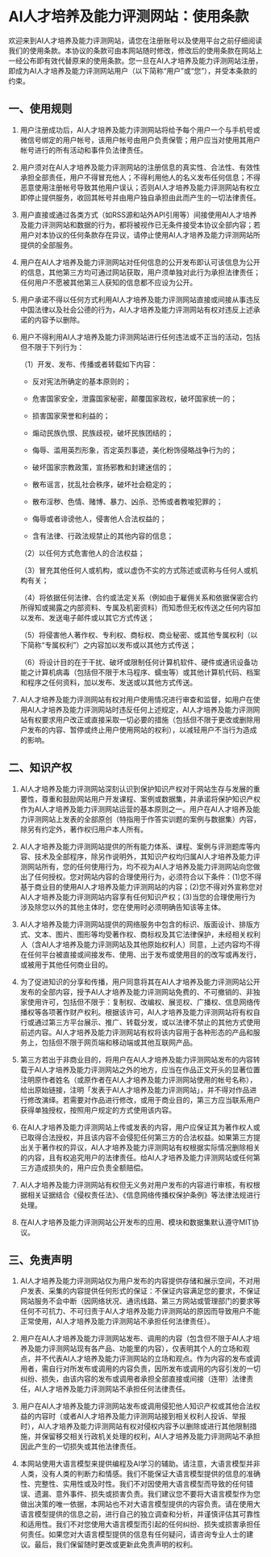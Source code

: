 # AI人才培养及能力评测网站：使用条款

欢迎来到AI人才培养及能力评测网站，请您在注册账号以及使用平台之前仔细阅读我们的使用条款。本协议的条款可由本网站随时修改，修改后的使用条款在网站上一经公布即有效代替原来的使用条款。您一旦在AI人才培养及能力评测网站注册，即成为AI人才培养及能力评测网站用户（以下简称“用户”或“您”），并受本条款的约束。

## 一、使用规则

1. 用户注册成功后，AI人才培养及能力评测网站将给予每个用户一个与手机号或微信号绑定的用户帐号，该用户帐号由用户负责保管；用户应当对使用其用户帐号进行的所有活动和事件负法律责任。

2. 用户须对在AI人才培养及能力评测网站的注册信息的真实性、合法性、有效性承担全部责任，用户不得冒充他人；不得利用他人的名义发布任何信息；不得恶意使用注册帐号导致其他用户误认；否则AI人才培养及能力评测网站有权立即停止提供服务，收回其帐号并由用户独自承担由此而产生的一切法律责任。

3. 用户直接或通过各类方式（如RSS源和站外API引用等）间接使用AI人才培养及能力评测网站和数据的行为，都将被视作已无条件接受本协议全部内容；若用户对本协议的任何条款存在异议，请停止使用AI人才培养及能力评测网站所提供的全部服务。

4. 用户在AI人才培养及能力评测网站对任何信息的公开发布即认可该信息为公开的信息，其他第三方均可通过网站获取，用户须单独对此行为承担法律责任；任何用户不愿被其他第三人获知的信息都不应设为公开。

5. 用户承诺不得以任何方式利用AI人才培养及能力评测网站直接或间接从事违反中国法律以及社会公德的行为，AI人才培养及能力评测网站有权对违反上述承诺的内容予以删除。

6. 用户不得利用AI人才培养及能力评测网站进行任何违法或不正当的活动，包括但不限于下列行为：
   
   （1）开发、发布、传播或者转载如下内容：
   
   - 反对宪法所确定的基本原则的； 
   
   - 危害国家安全，泄露国家秘密，颠覆国家政权，破坏国家统一的； 
   
   - 损害国家荣誉和利益的； 
   
   - 煽动民族仇恨、民族歧视，破坏民族团结的； 
   
   - 侮辱、滥用英烈形象，否定英烈事迹，美化粉饰侵略战争行为的； 
   
   - 破坏国家宗教政策，宣扬邪教和封建迷信的； 
   
   - 散布谣言，扰乱社会秩序，破坏社会稳定的； 
   
   - 散布淫秽、色情、赌博、暴力、凶杀、恐怖或者教唆犯罪的； 
   
   - 侮辱或者诽谤他人，侵害他人合法权益的； 
   
   - 含有法律、行政法规禁止的其他内容的信息；
   
   （2）以任何方式危害他人的合法权益；
   
   （3）冒充其他任何人或机构，或以虚伪不实的方式陈述或谎称与任何人或机构有关；
   
   （4）将依据任何法律、合约或法定关系（例如由于雇佣关系和依据保密合约所得知或揭露之内部资料、专属及机密资料）而知悉但无权传送之任何内容加以发布、发送电子邮件或以其它方式传送；
   
   （5）将侵害他人著作权、专利权、商标权、商业秘密、或其他专属权利（以下简称“专属权利”）之内容加以发布或以其他方式传送；
   
   （6）将设计目的在于干扰、破坏或限制任何计算机软件、硬件或通讯设备功能之计算机病毒（包括但不限于木马程序、蠕虫等）或其他计算机代码、档案和程序之任何资料，加以发布、发送或以其他方式传送。

7. AI人才培养及能力评测网站有权对用户使用情况进行审查和监督，如用户在使用AI人才培养及能力评测网站时违反任何上述规定，AI人才培养及能力评测网站有权要求用户改正或直接采取一切必要的措施（包括但不限于更改或删除用户发布的内容、暂停或终止用户使用网站的权利），以减轻用户不当行为造成的影响。

## 二、知识产权

1. AI人才培养及能力评测网站深刻认识到保护知识产权对于网站生存与发展的重要性，尊重和鼓励网站用户开发课程、案例或数据集，并承诺将保护知识产权作为AI人才培养及能力评测网站运营的基本原则之一。用户在AI人才培养及能力评测网站上发表的全部原创（特指用于作答实训题的案例与数据集）内容，除另有约定外，著作权归用户本人所有。

2. AI人才培养及能力评测网站提供的所有能力体系、课程、案例与评测题库等内容、技术及全部程序，除另作说明外，其知识产权均归属AI人才培养及能力评测网站所有，您的任何使用行为，均不视为AI人才培养及能力评测网站向您做出了任何授权。您对网站内容的合理使用行为，必须符合以下条件：(1)您不得基于商业目的使用AI人才培养及能力评测网站的内容；(2)您不得对外宣称您对AI人才培养及能力评测网站内容享有任何知识产权；(3)当您的合理使用行为涉及除您以外的其他主体时，您在使用时必须明确告知该等主体。

3. AI人才培养及能力评测网站提供的网络服务中包含的标识、版面设计、排版方式、文本、图片、图形等均受著作权、商标权及其它法律保护，未经相关权利人（含AI人才培养及能力评测网站及其他原始权利人）同意，上述内容均不得在任何平台被直接或间接发布、使用、出于发布或使用目的的改写或再发行，或被用于其他任何商业目的。

4. 为了促进知识的分享和传播，用户同意将其在AI人才培养及能力评测网站公开发布的全部内容，授予AI人才培养及能力评测网站免费的、不可撤销的、非独家使用许可，包括但不限于：复制权、改编权、展览权、广播权、信息网络传播权等各项著作财产权利。根据该许可，AI人才培养及能力评测网站将有权自行或通过第三方平台展示、推广、转载分发，或以法律不禁止的其他方式使用前述内容。AI人才培养及能力评测网站有权将该内容用于各种形态的产品和服务上，包括但不限于网页端和移动端或其他互联网产品。

5. 第三方若出于非商业目的，将用户在AI人才培养及能力评测网站发布的内容转载于AI人才培养及能力评测网站之外的地方，应当在作品正文开头的显著位置注明原作者姓名（或原作者在AI人才培养及能力评测网站使用的帐号名称），给出原始链接，注明「发表于AI人才培养及能力评测网站」，并不得对作品进行修改演绎。若需要对作品进行修改，或用于商业目的，第三方应当联系用户获得单独授权，按照用户规定的方式使用该内容。

6. 在AI人才培养及能力评测网站上传或发表的内容，用户应保证其为著作权人或已取得合法授权，并且该内容不会侵犯任何第三方的合法权益。如果第三方提出关于著作权的异议，AI人才培养及能力评测网站有权根据实际情况删除相关的内容，且有权追究用户的法律责任。给AI人才培养及能力评测网站或任何第三方造成损失的，用户应负责全额赔偿。

7. AI人才培养及能力评测网站有权但无义务对用户发布的内容进行审核，有权根据相关证据结合《侵权责任法》、《信息网络传播权保护条例》等法律法规进行处理。

8. 在AI人才培养及能力评测网站公开发布的应用、模块和数据集默认遵守MIT协议。

## 三、免责声明

1. AI人才培养及能力评测网站仅为用户发布的内容提供存储和展示空间，不对用户发表、采集的内容提供任何形式的保证：不保证内容满足您的要求，不保证网站服务不会中断（因网络状况、通讯线路、第三方网站或管理部门的要求等任何不可抗力、不可归责于AI人才培养及能力评测网站的原因而导致用户不能正常使用，AI人才培养及能力评测网站不承担任何法律责任）。

2. 用户在AI人才培养及能力评测网站发布、调用的内容（包含但不限于AI人才培养及能力评测网站现有各产品、功能里的内容），仅表明其个人的立场和观点，并不代表AI人才培养及能力评测网站的立场和观点。作为内容的发布或调用者，需自行对所发布或调用的内容负责，因所发布或调用的内容引发的一切纠纷、损失，由该内容的发布或调用者承担全部直接或间接（连带）法律责任，AI人才培养及能力评测网站不承担任何法律责任。

3. 用户在AI人才培养及能力评测网站发布或调用侵犯他人知识产权或其他合法权益的内容时（或者AI人才培养及能力评测网站接到相关权利人投诉、举报时），AI人才培养及能力评测网站有权对侵权内容予以删除或进行其他限制措施，并保留移交相关行政机关处理的权利，AI人才培养及能力评测网站不承担因此产生的一切损失或其他法律责任。

4. 本网站使用大语言模型来提供编程及AI学习的辅助。请注意，大语言模型并非人类，没有人类的判断力和情感。我们不能保证大语言模型提供的信息的准确性、完整性、实用性或及时性。我们不对因使用大语言模型而导致的任何错误、遗漏、意外事件、损失或损害负责。我们建议您不要将大语言模型作为您做出决策的唯一依据，本网站也不对大语言模型提供的内容负责。请在使用大语言模型提供的信息之前，进行自己的独立调查和分析，并谨慎评估其可靠性和适用性。我们不对您使用大语言模型而引起的任何纠纷、损失或损害承担任何责任。如果您对大语言模型提供的信息有任何疑问，请咨询专业人士的建议。最后，我们保留随时更改或更新此免责声明的权利。
